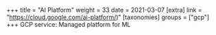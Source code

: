+++
title = "AI Platform"
weight = 33
date = 2021-03-07
[extra]
link = "https://cloud.google.com/ai-platform/)"
[taxonomies]
groups = ["gcp"]
+++
GCP service: Managed platform for ML


